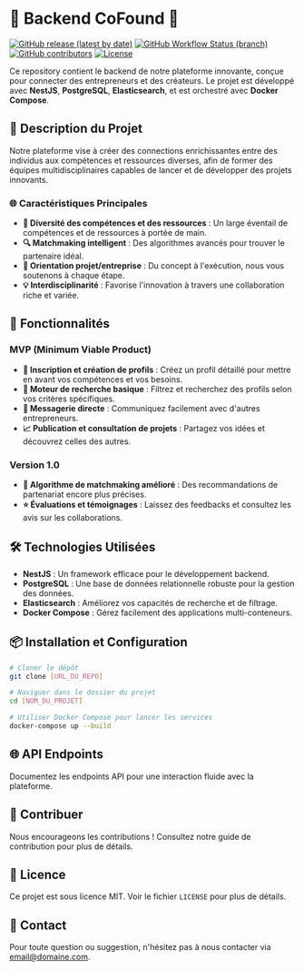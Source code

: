 # 🌟 Backend CoFound 🌟

[![GitHub release (latest by date)](https://img.shields.io/github/v/release/CoFoundApp/backend)](https://github.com/CoFoundApp/backend/releases)
[![GitHub Workflow Status (branch)](https://img.shields.io/github/workflow/status/CoFoundApp/backend/CI/dev)](https://github.com/CoFoundApp/backend/actions)
[![GitHub contributors](https://img.shields.io/github/contributors/CoFoundApp/backend)](https://github.com/CoFoundApp/backend/graphs/contributors)
[![License](https://img.shields.io/github/license/CoFoundApp/backend)](https://github.com/CoFoundApp/backend/blob/dev/LICENSE)


Ce repository contient le backend de notre plateforme innovante, conçue pour connecter des entrepreneurs et des créateurs. Le projet est développé avec **NestJS**, **PostgreSQL**, **Elasticsearch**, et est orchestré avec **Docker Compose**.

## 📜 Description du Projet

Notre plateforme vise à créer des connections enrichissantes entre des individus aux compétences et ressources diverses, afin de former des équipes multidisciplinaires capables de lancer et de développer des projets innovants.

### 🌐 Caractéristiques Principales

- **🧠 Diversité des compétences et des ressources** : Un large éventail de compétences et de ressources à portée de main.
- **🔍 Matchmaking intelligent** : Des algorithmes avancés pour trouver le partenaire idéal.
- **🚀 Orientation projet/entreprise** : Du concept à l'exécution, nous vous soutenons à chaque étape.
- **💡 Interdisciplinarité** : Favorise l'innovation à travers une collaboration riche et variée.

## 🚀 Fonctionnalités

### MVP (Minimum Viable Product)

- **👤 Inscription et création de profils** : Créez un profil détaillé pour mettre en avant vos compétences et vos besoins.
- **🔎 Moteur de recherche basique** : Filtrez et recherchez des profils selon vos critères spécifiques.
- **💬 Messagerie directe** : Communiquez facilement avec d'autres entrepreneurs.
- **📈 Publication et consultation de projets** : Partagez vos idées et découvrez celles des autres.

### Version 1.0

- **🤝 Algorithme de matchmaking amélioré** : Des recommandations de partenariat encore plus précises.
- **⭐ Évaluations et témoignages** : Laissez des feedbacks et consultez les avis sur les collaborations.

## 🛠 Technologies Utilisées

- **NestJS** : Un framework efficace pour le développement backend.
- **PostgreSQL** : Une base de données relationnelle robuste pour la gestion des données.
- **Elasticsearch** : Améliorez vos capacités de recherche et de filtrage.
- **Docker Compose** : Gérez facilement des applications multi-conteneurs.

## 📦 Installation et Configuration

```bash
# Cloner le dépôt
git clone [URL_DU_REPO]

# Naviguer dans le dossier du projet
cd [NOM_DU_PROJET]

# Utiliser Docker Compose pour lancer les services
docker-compose up --build
```

## 🌐 API Endpoints

Documentez les endpoints API pour une interaction fluide avec la plateforme.

## 👐 Contribuer

Nous encourageons les contributions ! Consultez notre guide de contribution pour plus de détails.

## 📄 Licence

Ce projet est sous licence MIT. Voir le fichier `LICENSE` pour plus de détails.

## 📧 Contact

Pour toute question ou suggestion, n'hésitez pas à nous contacter via [email@domaine.com](mailto:email@domaine.com).